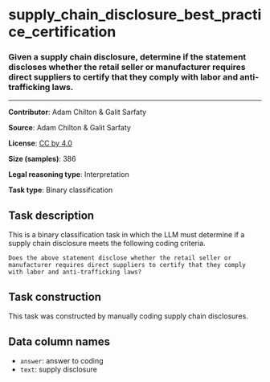 # supply_chain_disclosure_best_practice_certification

### Given a supply chain disclosure, determine if the statement discloses whether the retail seller or manufacturer requires direct suppliers to certify that they comply with labor and anti-trafficking laws.
---

**Contributor**: Adam Chilton & Galit Sarfaty

**Source**: Adam Chilton & Galit Sarfaty

**License**: [CC by 4.0](https://creativecommons.org/licenses/by/4.0/)

**Size (samples)**: 386

**Legal reasoning type**: Interpretation

**Task type**: Binary classification

## Task description

This is a binary classification task in which the LLM must determine if a supply chain disclosure meets the following coding criteria.

```text
Does the above statement disclose whether the retail seller or manufacturer requires direct suppliers to certify that they comply with labor and anti-trafficking laws?
```

## Task construction

This task was constructed by manually coding supply chain disclosures.

## Data column names
 
 - `answer`: answer to coding
 - `text`: supply disclosure